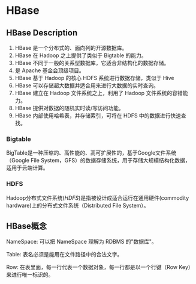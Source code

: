 # HBase



## HBase Description

1. HBase 是一个分布式的、面向列的开源数据库。
2. HBase 在 Hadoop 之上提供了类似于 Bigtable 的能力。
3. HBase 不同于一般的关系型数据库，它适合非结构化的数据存储。
4. 是 Apache 基金会顶级项目。
5. HBase 基于 Hadoop 的核心 HDFS 系统进行数据存储，类似于 Hive
6. HBase 可以存储超大数据并适合用来进行大数据的实时查询。
7. HBase 建立在 Hadoop 文件系统之上，利用了 Hadoop 文件系统的容错能力。
8. HBase 提供对数据的随机实时读/写访问功能。
9. HBase 内部使用哈希表，并存储索引，可将在 HDFS 中的数据进行快速查找。

### Bigtable

BigTable是一种压缩的、高性能的、高可扩展性的，基于Google文件系统（Google File System，GFS）的数据存储系统，用于存储大规模结构化数据，适用于云端计算。

### HDFS

Hadoop分布式文件系统(*HDFS*)是指被设计成适合运行在通用硬件(commodity hardware)上的分布式文件系统（Distributed File System）。

 

## HBase概念

NameSpace: 可以把 NameSpace 理解为 RDBMS 的"数据库"。

Table: 表名必须是能用在文件路径中的合法文字。

Row: 在表里面，每一行代表一个数据对象，每一行都是以一个行键（Row Key）来进行唯一标识的。